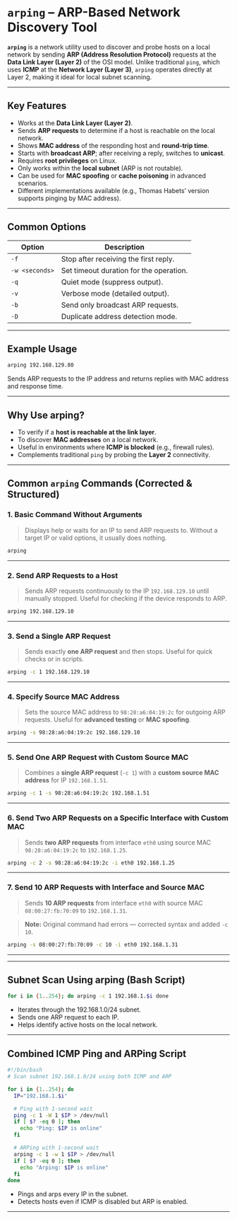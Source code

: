 
# `arping` – ARP-Based Network Discovery Tool

**`arping`** is a network utility used to discover and probe hosts on a local network by sending **ARP (Address Resolution Protocol)** requests at the **Data Link Layer (Layer 2)** of the OSI model. Unlike traditional `ping`, which uses **ICMP** at the **Network Layer (Layer 3)**, `arping` operates directly at Layer 2, making it ideal for local subnet scanning.

---

## Key Features

* Works at the **Data Link Layer (Layer 2)**.
* Sends **ARP requests** to determine if a host is reachable on the local network.
* Shows **MAC address** of the responding host and **round-trip time**.
* Starts with **broadcast ARP**; after receiving a reply, switches to **unicast**.
* Requires **root privileges** on Linux.
* Only works within the **local subnet** (ARP is not routable).
* Can be used for **MAC spoofing** or **cache poisoning** in advanced scenarios.
* Different implementations available (e.g., Thomas Habets’ version supports pinging by MAC address).

---

## Common Options

| Option         | Description                             |
| -------------- | --------------------------------------- |
| `-f`           | Stop after receiving the first reply.   |
| `-w <seconds>` | Set timeout duration for the operation. |
| `-q`           | Quiet mode (suppress output).           |
| `-v`           | Verbose mode (detailed output).         |
| `-b`           | Send only broadcast ARP requests.       |
| `-D`           | Duplicate address detection mode.       |

---

## Example Usage

```bash
arping 192.168.129.80
```

Sends ARP requests to the IP address and returns replies with MAC address and response time.

---

## Why Use arping?

* To verify if a **host is reachable at the link layer**.
* To discover **MAC addresses** on a local network.
* Useful in environments where **ICMP is blocked** (e.g., firewall rules).
* Complements traditional `ping` by probing the **Layer 2** connectivity.

---

## Common `arping` Commands (Corrected & Structured)

### 1. Basic Command Without Arguments

> Displays help or waits for an IP to send ARP requests to. Without a target IP or valid options, it usually does nothing.

```bash
arping
```

---

### 2. Send ARP Requests to a Host

> Sends ARP requests continuously to the IP `192.168.129.10` until manually stopped. Useful for checking if the device responds to ARP.

```bash
arping 192.168.129.10
```

---

### 3. Send a Single ARP Request

> Sends exactly **one ARP request** and then stops. Useful for quick checks or in scripts.

```bash
arping -c 1 192.168.129.10
```

---

### 4. Specify Source MAC Address

> Sets the source MAC address to `98:28:a6:04:19:2c` for outgoing ARP requests. Useful for **advanced testing** or **MAC spoofing**.

```bash
arping -s 98:28:a6:04:19:2c 192.168.129.10
```

---

### 5. Send One ARP Request with Custom Source MAC

> Combines a **single ARP request** (`-c 1`) with a **custom source MAC address** for IP `192.168.1.51`.

```bash
arping -c 1 -s 98:28:a6:04:19:2c 192.168.1.51
```

---

### 6. Send Two ARP Requests on a Specific Interface with Custom MAC

> Sends **two ARP requests** from interface `eth0` using source MAC `98:28:a6:04:19:2c` to `192.168.1.25`.

```bash
arping -c 2 -s 98:28:a6:04:19:2c -i eth0 192.168.1.25
```

---

### 7. Send 10 ARP Requests with Interface and Source MAC

> Sends **10 ARP requests** from interface `eth0` with source MAC `08:00:27:fb:70:09` to `192.168.1.31`.

>  **Note:** Original command had errors — corrected syntax and added `-c 10`.

```bash
arping -s 08:00:27:fb:70:09 -c 10 -i eth0 192.168.1.31
```

---



---

## Subnet Scan Using arping (Bash Script)

```bash
for i in {1..254}; do arping -c 1 192.168.1.$i done
```

* Iterates through the 192.168.1.0/24 subnet.
* Sends one ARP request to each IP.
* Helps identify active hosts on the local network.

---

## Combined ICMP Ping and ARPing Script

```bash
#!/bin/bash
# Scan subnet 192.168.1.0/24 using both ICMP and ARP

for i in {1..254}; do
  IP="192.168.1.$i"

  # Ping with 1-second wait
  ping -c 1 -W 1 $IP > /dev/null
  if [ $? -eq 0 ]; then
    echo "Ping: $IP is online"
  fi

  # ARPing with 1-second wait
  arping -c 1 -w 1 $IP > /dev/null
  if [ $? -eq 0 ]; then
    echo "Arping: $IP is online"
  fi
done
```

* Pings and arps every IP in the subnet.
* Detects hosts even if ICMP is disabled but ARP is enabled.

---


